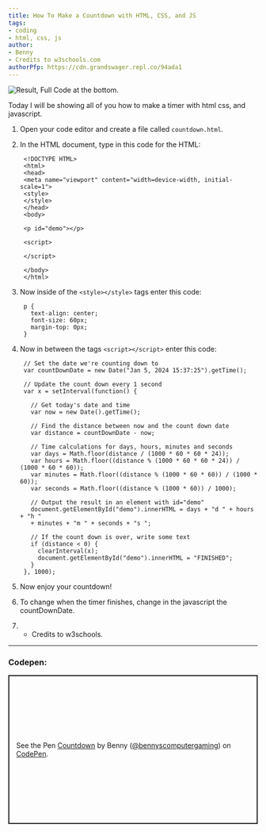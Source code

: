 ```yaml
---
title: How To Make a Countdown with HTML, CSS, and JS
tags: 
- coding
- html, css, js
author:
- Benny
- Credits to w3schools.com
authorPfp: https://cdn.grandswager.repl.co/94ada1
---
```


![Result, Full Code at the bottom.](https://cdn.grandswager.repl.co/a07279) 

Today I will be showing all of you how to make a timer with html css, and javascript.

1. Open your code editor and create a file called `countdown.html`.
2. In the HTML document, type in this code for the HTML:

        <!DOCTYPE HTML>
        <html>
        <head>
        <meta name="viewport" content="width=device-width, initial-scale=1">
        <style>
        </style>
        </head>
        <body>
        
        <p id="demo"></p>
        
        <script>
   
        </script>
   
        </body>
        </html>

4. Now inside of the `<style></style>` tags enter this code:

        p {
          text-align: center;
          font-size: 60px;
          margin-top: 0px;
        }

5. Now in between the tags `<script></script>` enter this code:

        // Set the date we're counting down to
        var countDownDate = new Date("Jan 5, 2024 15:37:25").getTime();
        
        // Update the count down every 1 second
        var x = setInterval(function() {
        
          // Get today's date and time
          var now = new Date().getTime();
            
          // Find the distance between now and the count down date
          var distance = countDownDate - now;
            
          // Time calculations for days, hours, minutes and seconds
          var days = Math.floor(distance / (1000 * 60 * 60 * 24));
          var hours = Math.floor((distance % (1000 * 60 * 60 * 24)) / (1000 * 60 * 60));
          var minutes = Math.floor((distance % (1000 * 60 * 60)) / (1000 * 60));
          var seconds = Math.floor((distance % (1000 * 60)) / 1000);
            
          // Output the result in an element with id="demo"
          document.getElementById("demo").innerHTML = days + "d " + hours + "h "
          + minutes + "m " + seconds + "s ";
            
          // If the count down is over, write some text 
          if (distance < 0) {
            clearInterval(x);
            document.getElementById("demo").innerHTML = "FINISHED";
          }
        }, 1000);

6. Now enjoy your countdown!
7. To change when the timer finishes, change in the javascript the countDownDate.
8. - Credits to w3schools.

---
### Codepen:
<p class="codepen" data-height="300" data-default-tab="html,result" data-slug-hash="YzYQLeN" data-user="bennyscomputergaming" style="height: 300px; box-sizing: border-box; display: flex; align-items: center; justify-content: center; border: 2px solid; margin: 1em 0; padding: 1em;">
  <span>See the Pen <a href="https://codepen.io/bennyscomputergaming/pen/YzYQLeN">
  Countdown</a> by Benny (<a href="https://codepen.io/bennyscomputergaming">@bennyscomputergaming</a>)
  on <a href="https://codepen.io">CodePen</a>.</span>
</p>
<script async src="https://cpwebassets.codepen.io/assets/embed/ei.js"></script>